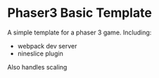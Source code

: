 # Phaser3 Basic Template
A simple template for a phaser 3 game.
Including:
- webpack dev server
- nineslice plugin

Also handles scaling

